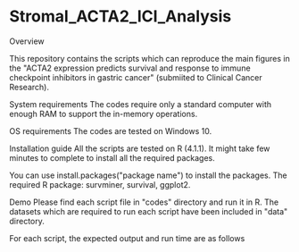 # Stromal_ACTA2_ICI_Analysis
Overview

This repository contains the scripts which can reproduce the main figures in the "ACTA2 expression predicts survival and response to immune checkpoint inhibitors in gastric cancer" (submiited to Clinical Cancer Research).

System requirements
The codes require only a standard computer with enough RAM to support the in-memory operations.

OS requirements
The codes are tested on Windows 10.

Installation guide
All the scripts are tested on R (4.1.1). It might take few minutes to complete to install all the required packages.

You can use install.packages("package name") to install the packages.
The required R package: 
survminer, survival, ggplot2. 

Demo
Please find each script file in "codes" directory and run it in R. The datasets which are required to run each script have been included in "data" directory.

For each script, the expected output and run time are as follows

